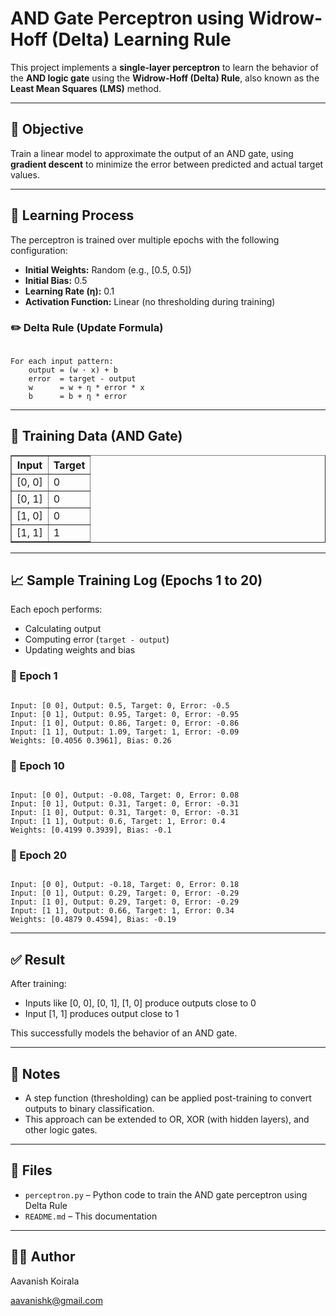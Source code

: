 <h1>AND Gate Perceptron using Widrow-Hoff (Delta) Learning Rule</h1>

<p>This project implements a <strong>single-layer perceptron</strong> to learn the behavior of the <strong>AND logic gate</strong> using the <strong>Widrow-Hoff (Delta) Rule</strong>, also known as the <strong>Least Mean Squares (LMS)</strong> method.</p>

<hr>

<h2>📌 Objective</h2>

<p>Train a linear model to approximate the output of an AND gate, using <strong>gradient descent</strong> to minimize the error between predicted and actual target values.</p>

<hr>

<h2>🧠 Learning Process</h2>

<p>The perceptron is trained over multiple epochs with the following configuration:</p>

<ul>
    <li><strong>Initial Weights:</strong> Random (e.g., [0.5, 0.5])</li>
    <li><strong>Initial Bias:</strong> 0.5</li>
    <li><strong>Learning Rate (η):</strong> 0.1</li>
    <li><strong>Activation Function:</strong> Linear (no thresholding during training)</li>
</ul>

<h3>✏️ Delta Rule (Update Formula)</h3>
<pre><code>
For each input pattern:
    output = (w · x) + b
    error  = target - output
    w      = w + η * error * x
    b      = b + η * error
</code></pre>

<hr>

<h2>🧪 Training Data (AND Gate)</h2>

<table border="1">
    <tr>
        <th>Input</th>
        <th>Target</th>
    </tr>
    <tr>
        <td>[0, 0]</td>
        <td>0</td>
    </tr>
    <tr>
        <td>[0, 1]</td>
        <td>0</td>
    </tr>
    <tr>
        <td>[1, 0]</td>
        <td>0</td>
    </tr>
    <tr>
        <td>[1, 1]</td>
        <td>1</td>
    </tr>
</table>

<hr>

<h2>📈 Sample Training Log (Epochs 1 to 20)</h2>

<p>Each epoch performs:</p>
<ul>
    <li>Calculating output</li>
    <li>Computing error (<code>target - output</code>)</li>
    <li>Updating weights and bias</li>
</ul>

<h3>🔁 Epoch 1</h3>
<pre><code>
Input: [0 0], Output: 0.5, Target: 0, Error: -0.5  
Input: [0 1], Output: 0.95, Target: 0, Error: -0.95  
Input: [1 0], Output: 0.86, Target: 0, Error: -0.86  
Input: [1 1], Output: 1.09, Target: 1, Error: -0.09  
Weights: [0.4056 0.3961], Bias: 0.26
</code></pre>

<h3>🔁 Epoch 10</h3>
<pre><code>
Input: [0 0], Output: -0.08, Target: 0, Error: 0.08  
Input: [0 1], Output: 0.31, Target: 0, Error: -0.31  
Input: [1 0], Output: 0.31, Target: 0, Error: -0.31  
Input: [1 1], Output: 0.6, Target: 1, Error: 0.4  
Weights: [0.4199 0.3939], Bias: -0.1
</code></pre>

<h3>🔁 Epoch 20</h3>
<pre><code>
Input: [0 0], Output: -0.18, Target: 0, Error: 0.18  
Input: [0 1], Output: 0.29, Target: 0, Error: -0.29  
Input: [1 0], Output: 0.29, Target: 0, Error: -0.29  
Input: [1 1], Output: 0.66, Target: 1, Error: 0.34  
Weights: [0.4879 0.4594], Bias: -0.19
</code></pre>

<hr>

<h2>✅ Result</h2>

<p>After training:</p>
<ul>
    <li>Inputs like [0, 0], [0, 1], [1, 0] produce outputs close to 0</li>
    <li>Input [1, 1] produces output close to 1</li>
</ul>

<p>This successfully models the behavior of an AND gate.</p>

<hr>

<h2>📎 Notes</h2>
<ul>
    <li>A step function (thresholding) can be applied post-training to convert outputs to binary classification.</li>
    <li>This approach can be extended to OR, XOR (with hidden layers), and other logic gates.</li>
</ul>

<hr>

<h2>📁 Files</h2>
<ul>
    <li><code>perceptron.py</code> – Python code to train the AND gate perceptron using Delta Rule</li>
    <li><code>README.md</code> – This documentation</li>
</ul>

<hr>

<h2>👨‍💻 Author</h2>
<p>Aavanish Koirala</p>
<p><a href="mailto:aavanishk@gmail.com">aavanishk@gmail.com</a></p>

